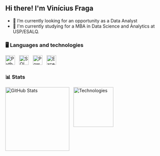 ## Hi there! I'm Vinícius Fraga

- 🔭 I’m currently looking for an opportunity as a Data Analyst
- 🌱 I'm currently studying for a MBA in Data Science and Analytics at USP/ESALQ.

### 🖥️ Languages and technologies


<img
  align="left"
  alt="Python"
  title="Python"
  width="30px"
  style="padding-right: 10px;"
  src="https://cdn.jsdelivr.net/gh/devicons/devicon@latest/icons/python/python-original.svg" 
/>


<img 
  align="left"
  alt="SQL"
  title="SQL"
  width="30px"
  style="padding-right: 10px;"
  src="https://cdn.jsdelivr.net/gh/devicons/devicon@latest/icons/azuresqldatabase/azuresqldatabase-original.svg"
/>

  
<img
  align="left"
  title="PowerBI" 
  href="https://commons.wikimedia.org/wiki/File:New_Power_BI_Logo.svg"
  width="30px" 
  style="padding-right: 10px;"
  alt="Power BI" 
  src="https://upload.wikimedia.org/wikipedia/commons/thumb/c/cf/New_Power_BI_Logo.svg/512px-New_Power_BI_Logo.svg.png?20210102182532"
/>
  
  
<img 
  align="left"
  title="Excel" 
  href="https://commons.wikimedia.org/wiki/File:Microsoft_Office_Excel_(2019%E2%80%93present).svg"
  width="30px" 
  style="padding-right: 10px;"
  alt="Excel" 
  src="https://upload.wikimedia.org/wikipedia/commons/thumb/3/34/Microsoft_Office_Excel_%282019%E2%80%93present%29.svg/512px-Microsoft_Office_Excel_%282019%E2%80%93present%29.svg.png?20190925171014"
/>

<br/>
<br/>


### 📊 Stats
<p>
  <img
    align="left"
    alt="GitHub Stats"
    height="200"
    style="padding-right: 10px;"
    src="https://github-readme-stats.vercel.app/api?username=fragavini&show_icons=true&theme=dracula&include_all_commits=true&locale=en"
/>

 <img
    align="left"
    alt="Technologies"
    height="125"
    style="padding-right: 10px;"
    src="https://github-readme-stats.vercel.app/api/top-langs/?username=fragavini&theme=dracula&layout=compact&custom_title=Technologies"
/>
